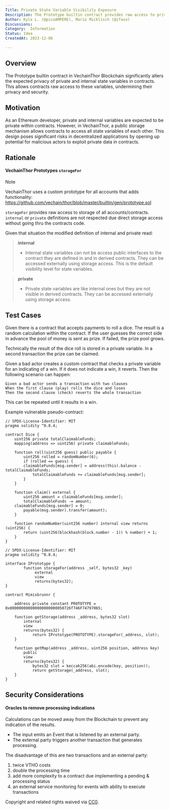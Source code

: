 ```yaml
---
Title: Private State Variable Visibility Exposure
Description: The Prototype builtin contract provides raw access to private or internal storage of all accounts/contracts.
Author: Kyle L. (@picoAMPERE), Mario Micklisch (@ifavo)
Discussions: 
Category:  Information
Status: Idea
CreatedAt: 2023-12-06

---
```


## Overview

The Prototype builtin contract in VechainThor Blockchain significantly alters the expected privacy of private and internal state variables in contracts. This allows contracts raw access to these variables, undermining their privacy and security.

## Motivation

As an Ethereum developer, private and internal variables are expected to be private within contracts. However, in VechainThor, a public storage mechanism allows contracts to access all state variables of each other. This design poses significant risks in decentralized applications by opening up potential for malicious actors to exploit private data in contracts.

## Rationale

#### VechainThor Prototypes `storageFor`

> [!NOTE]
> VechainThor uses a custom prototype for all accounts that adds functionality:
> https://github.com/vechain/thor/blob/master/builtin/gen/prototype.sol

`storageFor` provides raw access to storage of all accounts/contracts. `internal` or `private` definitions are not respected due direct storage access without going thru the contracts code.

Given that situation the modified definition of internal and private read:

> **internal**
> - Internal state variables can not be access public interfaces to the contract they are defined in and in derived contracts. They can be accessed externally using storage access. This is the default visibility level for state variables.

> **private**
> - Private state variables are like internal ones but they are not visible in derived contracts. They can be accessed externally using storage access.

## Test Cases

Given there is a contract that accepts payments to roll a dice. The result is a random calculation within the contract. If the user guesses the correct side in advance the pool of money is sent as prize. If failed, the prize pool grows.

Technically the result of the dice roll is stored in a private variable. In a second transaction the prize can be claimed.

Given a bad actor creates a custom contract that checks a private variable for an indicating of a win. If it does not indicate a win, it reverts. Then the following scenario can happen:

```gherkin
Given a bad actor sends a transaction with two clauses  
When the first clause (play) rolls the dice and loses  
Then the second clause (check) reverts the whole transaction  
```

This can be repeated until it results in a win.

Example vulnerable pseudo-contract:
```solidity
// SPDX-License-Identifier: MIT
pragma solidity ^0.8.4;
 
contract Dice {
    uint256 private totalClaimableFunds;
    mapping(address => uint256) private claimableFunds;
		
    function roll(uint256 guess) public payable {
        uint256 rolled = randomNumber(6);
        if (rolled == guess) {
	    claimableFunds[msg.sender] = address(this).balance - totalClaimableFunds;
            totalClaimableFunds += claimableFunds[msg.sender];
        }
    }
 
    function claim() external {
        uint256 amount = claimableFunds[msg.sender];
        totalClaimableFunds -= amount;
	claimableFunds[msg.sender] = 0;
        payable(msg.sender).transfer(amount);
    }
 
    function randomNumber(uint256 number) internal view returns (uint256) {
        return (uint256(blockhash(block.number - 1)) % number) + 1;
    }
}
```
```solidity
// SPDX-License-Identifier: MIT
pragma solidity ^0.8.4;
 
interface IPrototype {
        function storageFor(address _self, bytes32 _key)
             external 
             view 
             returns(bytes32);
}
 
contract Mimisbrunnr {
 
    address private constant PROTOTYPE = 0x000000000000000000000050726f746F74797065;
 
    function getStorage(address _address, bytes32 slot) 
        internal 
        view 
        returns(bytes32) {
            return IPrototype(PROTOTYPE).storageFor(_address, slot);
    }
 
    function getMap(address _address, uint256 position, address key) 
        public 
        view 
        returns(bytes32) {
            bytes32 slot = keccak256(abi.encode(key, position));
            return getStorage(_address, slot);
    }
}
``` 
  
## Security Considerations

#### Oracles to remove processing indications
  Calculations can be moved away from the Blockchain to prevent any indication of the results.
- The input emits an Event that is listened by an external party.
- The external party triggers another transaction that generates processing.

The disadvantage of this are two transactions and an external party:

1. twice VTHO costs
2. double the processing time
3. add more complexity to a contract due implementing a pending & processing status
4. an external service monitoring for events with ability to execute transactions

Copyright and related rights waived via [CC0](./LICENSE.md).
